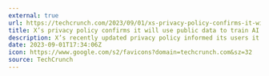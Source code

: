 ```yaml
---
external: true
url: https://techcrunch.com/2023/09/01/xs-privacy-policy-confirms-it-will-use-public-data-to-train-ai-models/
title: X’s privacy policy confirms it will use public data to train AI models
description: X’s recently updated privacy policy informed its users it would now collect biometric data as well as users’ job and education history, Bloomberg spotted earlier this week.
date: 2023-09-01T17:34:06Z
icon: https://www.google.com/s2/favicons?domain=techcrunch.com&sz=32
source: TechCrunch
---
```

